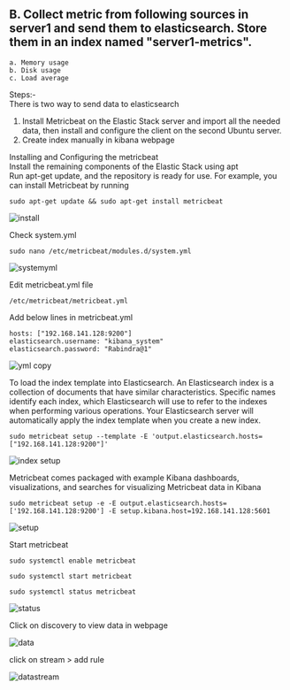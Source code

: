## B.   Collect metric from following sources in server1 and send them to elasticsearch. Store them in an index named "server1-metrics".
    a. Memory usage
    b. Disk usage
    c. Load average
Steps:-<br/>
There is two way to send data to elasticsearch <br/>
1. Install Metricbeat on the Elastic Stack server and import all the needed data, then install and configure the client on the second Ubuntu server.
2. Create index manually in kibana webpage

Installing and Configuring the metricbeat<br/>
Install the remaining components of the Elastic Stack using apt<br/>
Run apt-get update, and the repository is ready for use. For example, you can install Metricbeat by running<br/>
```
sudo apt-get update && sudo apt-get install metricbeat
```
![install](https://user-images.githubusercontent.com/53372486/144089537-33dbac26-7289-4cd7-993a-3d62655c9537.png)<br/>

Check system.yml<br/>
```
sudo nano /etc/metricbeat/modules.d/system.yml
```
![systemyml](https://user-images.githubusercontent.com/53372486/144186194-4834b446-d5e1-4643-a964-d3cde604ab69.png)<br/>

Edit metricbeat.yml file<br/>
```
/etc/metricbeat/metricbeat.yml
```
Add below lines in metricbeat.yml<br/>
```
hosts: ["192.168.141.128:9200"]
elasticsearch.username: "kibana_system"
elasticsearch.password: "Rabindra@1"
```
![yml copy](https://user-images.githubusercontent.com/53372486/144082331-b364b24e-23fe-429e-b9bc-47a096f21a58.png)<br/>

To load the index template into Elasticsearch. An Elasticsearch index is a collection of documents that have similar characteristics. Specific names identify each index, which Elasticsearch will use to refer to the indexes when performing various operations. Your Elasticsearch server will automatically apply the index template when you create a new index.<br/>
```
sudo metricbeat setup --template -E 'output.elasticsearch.hosts=["192.168.141.128:9200"]'
```
![index setup](https://user-images.githubusercontent.com/53372486/144089565-31fbc8a3-eff1-487c-bf60-43790359627a.png)<br/>

Metricbeat comes packaged with example Kibana dashboards, visualizations, and searches for visualizing Metricbeat data in Kibana<br/>
```
sudo metricbeat setup -e -E output.elasticsearch.hosts=['192.168.141.128:9200'] -E setup.kibana.host=192.168.141.128:5601
```
![setup](https://user-images.githubusercontent.com/53372486/144089544-02be93ce-1e70-4327-a75d-f36354fcb95d.png)<br/>

Start metricbeat<br/>
```
sudo systemctl enable metricbeat

sudo systemctl start metricbeat

sudo systemctl status metricbeat
```
![status](https://user-images.githubusercontent.com/53372486/144089552-84ea01b1-d93a-4301-b9d1-eecab744f8b9.png)<br/>

Click on discovery to view data in webpage<br/>

![data](https://user-images.githubusercontent.com/53372486/144166576-4bfd8f8c-dccf-4c47-b511-78ed8df083f1.png)<br/>

click on stream > add rule <br/>

![datastream](https://user-images.githubusercontent.com/53372486/144184085-b7168c3a-3cac-443c-8e80-d20ba388234d.png)<br/>











